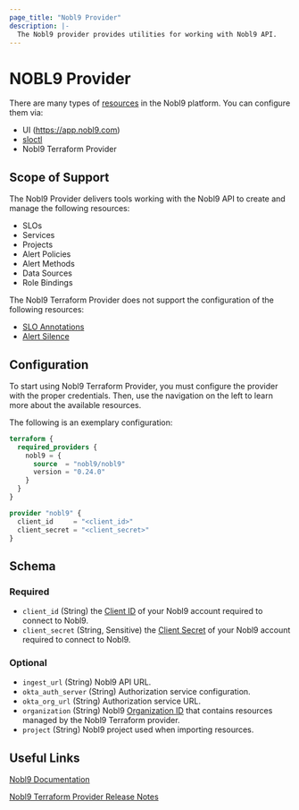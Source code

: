 ```yaml
---
page_title: "Nobl9 Provider"
description: |-
  The Nobl9 provider provides utilities for working with Nobl9 API.
---
```


# NOBL9 Provider

There are many types of [resources](https://docs.nobl9.com/#using-resources-in-nobl9) in the Nobl9 platform. You can configure them via:
- UI (https://app.nobl9.com)
- [sloctl](https://docs.nobl9.com/sloctl-user-guide/)
- Nobl9 Terraform Provider

## Scope of Support

The Nobl9 Provider delivers tools working with the Nobl9 API to create and manage the following resources:
- SLOs
- Services
- Projects
- Alert Policies
- Alert Methods
- Data Sources
- Role Bindings

The Nobl9 Terraform Provider does not support the configuration of the following resources:
- [SLO Annotations](https://docs.nobl9.com/Features/SLO_Annotations/)
- [Alert Silence](https://docs.nobl9.com/Alerting/Alert_silence/)

## Configuration

To start using Nobl9 Terraform Provider, you must configure the provider with the proper credentials. Then, use the navigation on the left to learn more about the available resources.

The following is an exemplary configuration:

```terraform
terraform {
  required_providers {
    nobl9 = {
      source  = "nobl9/nobl9"
      version = "0.24.0"
    }
  }
}

provider "nobl9" {
  client_id     = "<client_id>"
  client_secret = "<client_secret>"
}
```

<!-- schema generated by tfplugindocs -->
## Schema

### Required

- `client_id` (String) the [Client ID](https://docs.nobl9.com/sloctl-user-guide/#configuration) of your Nobl9 account required to connect to Nobl9.
- `client_secret` (String, Sensitive) the [Client Secret](https://docs.nobl9.com/sloctl-user-guide/#configuration) of your Nobl9 account required to connect to Nobl9.

### Optional

- `ingest_url` (String) Nobl9 API URL.
- `okta_auth_server` (String) Authorization service configuration.
- `okta_org_url` (String) Authorization service URL.
- `organization` (String) Nobl9 [Organization ID](https://docs.nobl9.com/API_Documentation/api-endpoints-for-slo-annotations/#common-headers) that contains resources managed by the Nobl9 Terraform provider.
- `project` (String) Nobl9 project used when importing resources.

## Useful Links

[Nobl9 Documentation](https://docs.nobl9.com/)

[Nobl9 Terraform Provider Release Notes](https://github.com/nobl9/terraform-provider-nobl9/releases)